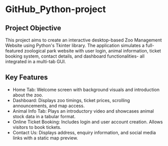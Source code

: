 # GitHub_Python-project

## Project Objective
This project aims to create an interactive desktop-based Zoo Management Website using Python's Tkinter library. The application simulates a full-featured zoological park website with user login, animal information, ticket booking system, contact details, and dashboard functionalities- all integrated in a multi-tab GUI.

## Key Features
- Home Tab: Welcome screen with background visuals and introduction about the zoo.
- Dashboard: Displays zoo timings, ticket prices, scrolling announcements, and map access.
- Animal Info Tab: Plays an introductory video and showcases animal stock data in a tabular format.
- Online Ticket Booking: Includes login and user account creation. Allows visitors to book tickets.
- Contact Us: Displays address, enquiry information, and social media links with a static map preview.



